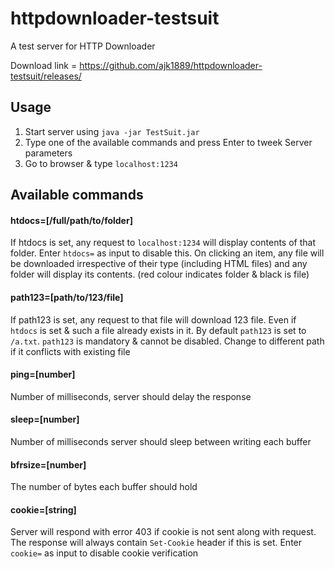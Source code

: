 # httpdownloader-testsuit
A test server for HTTP Downloader

Download link = https://github.com/ajk1889/httpdownloader-testsuit/releases/

## Usage
1. Start server using `java -jar TestSuit.jar`
2. Type one of the available commands and press Enter to tweek Server parameters
3. Go to browser & type `localhost:1234`

## Available commands
#### htdocs=[/full/path/to/folder]
If htdocs is set, any request to `localhost:1234` will display contents of that folder. Enter `htdocs=` as input to disable this. On clicking an item, any file will be downloaded irrespective of their type (including HTML files) and any folder will display its contents. (red colour indicates folder & black is file)
#### path123=[path/to/123/file]
If path123 is set, any request to that file will download 123 file. Even if `htdocs` is set & such a file already exists in it. 
By default `path123` is set to `/a.txt`. `path123` is mandatory & cannot be disabled. Change to different path if it conflicts with existing file
#### ping=[number]
Number of milliseconds, server should delay the response
#### sleep=[number]
Number of milliseconds server should sleep between writing each buffer
#### bfrsize=[number]
The number of bytes each buffer should hold
#### cookie=[string]
Server will respond with error 403 if cookie is not sent along with request. 
The response will always contain `Set-Cookie` header if this is set.
Enter `cookie=` as input to disable cookie verification
